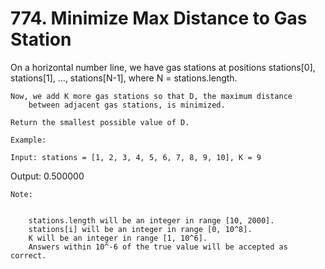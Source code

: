 # 774. Minimize Max Distance to Gas Station

On a horizontal number line, we have gas stations at positions stations[0],
        stations[1], ..., stations[N-1], where N = stations.length.

    Now, we add K more gas stations so that D, the maximum distance
        between adjacent gas stations, is minimized.

    Return the smallest possible value of D.

    Example:

    Input: stations = [1, 2, 3, 4, 5, 6, 7, 8, 9, 10], K = 9
Output: 0.500000

    Note:

    
        stations.length will be an integer in range [10, 2000].
        stations[i] will be an integer in range [0, 10^8].
        K will be an integer in range [1, 10^6].
        Answers within 10^-6 of the true value will be accepted as correct.
